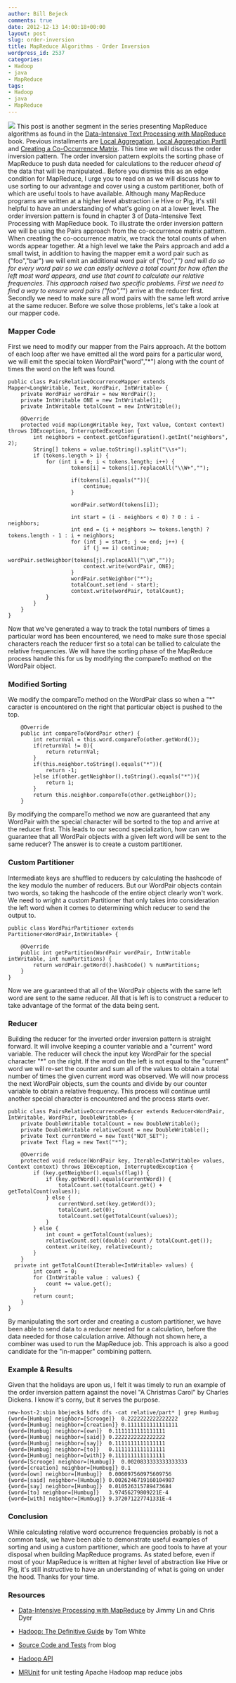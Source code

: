```yaml
---
author: Bill Bejeck
comments: true
date: 2012-12-13 14:00:18+00:00
layout: post
slug: order-inversion
title: MapReduce Algorithms - Order Inversion
wordpress_id: 2537
categories:
- Hadoop
- java
- MapReduce
tags:
- Hadoop
- java
- MapReduce
---
```


<img class="left" src="../assets/images/hadoop-logo.jpeg" /> This post is another segment in the series presenting MapReduce algorithms as found in the [Data-Intensive Text Processing with MapReduce](http://www.amazon.com/Data-Intensive-Processing-MapReduce-Synthesis-Technologies/dp/1608453421) book.  Previous installments are [Local Aggregation](http://codingjunkie.net/text-processing-with-mapreduce-part1/), [Local Aggregation PartII](http://codingjunkie.net/text-processing-with-mapreduce-part-2/) and [Creating a Co-Occurrence Matrix](http://codingjunkie.net/cooccurrence/).  This time we will discuss the order inversion pattern.  The order inversion pattern exploits the sorting phase of MapReduce to push data needed for calculations to the reducer _ahead of_ the data that will be manipulated..  Before you dismiss this as an edge condition for MapReduce, I urge you to read on as we will discuss how to use sorting to our advantage and cover using a custom partitioner, both of which are useful tools to have available.  Although many MapReduce programs are written at a higher level abstraction i.e Hive or Pig, it's still helpful to have an understanding of what's going on at a lower level.  The order inversion pattern is found in chapter 3 of Data-Intensive Text Processing with MapReduce book.  To illustrate the order inversion pattern we will be using the Pairs approach from the co-occurrence matrix pattern.  When creating the co-occurrence matrix, we track the total counts of when words appear together.  At a high level we take the Pairs approach and add a small twist, in addition to having the mapper emit a word pair such as ("foo","bar") we will emit an additional word pair of ("foo","*") and will do so for every word pair so we can easily achieve a total count for how often the left most word appears, and use that count to calculate our relative frequencies.  This approach raised two specific problems.  First we need to find a way to ensure word pairs ("foo","*") arrive at the reducer first.  Secondly we need to make sure all word pairs with the same left word arrive at the same reducer. Before we solve those problems, let's take a look at our mapper code.
<!--more-->

### Mapper Code


First we need to modify our mapper from the Pairs approach.  At the bottom of each loop after we have emitted all the word pairs for a particular word, we will emit the special token WordPair("word","*") along with the count of times the word on the left was found.

    
    
    public class PairsRelativeOccurrenceMapper extends Mapper<LongWritable, Text, WordPair, IntWritable> {
        private WordPair wordPair = new WordPair();
        private IntWritable ONE = new IntWritable(1);
        private IntWritable totalCount = new IntWritable();
    
        @Override
        protected void map(LongWritable key, Text value, Context context) throws IOException, InterruptedException {
            int neighbors = context.getConfiguration().getInt("neighbors", 2);
            String[] tokens = value.toString().split("\\s+");
            if (tokens.length > 1) {
                for (int i = 0; i < tokens.length; i++) {
                        tokens[i] = tokens[i].replaceAll("\\W+","");
    
                        if(tokens[i].equals("")){
                            continue;
                        }
    
                        wordPair.setWord(tokens[i]);
    
                        int start = (i - neighbors < 0) ? 0 : i - neighbors;
                        int end = (i + neighbors >= tokens.length) ? tokens.length - 1 : i + neighbors;
                        for (int j = start; j <= end; j++) {
                            if (j == i) continue;
                            wordPair.setNeighbor(tokens[j].replaceAll("\\W",""));
                            context.write(wordPair, ONE);
                        }
                        wordPair.setNeighbor("*");
                        totalCount.set(end - start);
                        context.write(wordPair, totalCount);
                }
            }
        }
    }
    


Now that we've generated a way to track the total numbers of times a particular word has been encountered, we need to make sure those special characters reach the reducer first so a total can be tallied to calculate the relative frequencies. We will have the sorting phase of the MapReduce process handle this for us by modifying the compareTo method on the WordPair object. 


### Modified Sorting

 
We modify the compareTo method on the WordPair class so when a "*" caracter is encountered on the right that particular object is pushed to the top.

    
    
        @Override
        public int compareTo(WordPair other) {
            int returnVal = this.word.compareTo(other.getWord());
            if(returnVal != 0){
                return returnVal;
            }
            if(this.neighbor.toString().equals("*")){
                return -1;
            }else if(other.getNeighbor().toString().equals("*")){
                return 1;
            }
            return this.neighbor.compareTo(other.getNeighbor());
        }
    
    


By modifying the compareTo method we now are guaranteed that any WordPair with the special character will be sorted to the top and arrive at the reducer first.  This leads to our second specialization, how can we guarantee that all WordPair objects with a given left word will be sent to the same reducer? The answer is to create a custom partitioner.


### Custom Partitioner


Intermediate keys are shuffled to reducers by calculating the hashcode of the key modulo the number of reducers.  But our WordPair objects contain two words, so taking the hashcode of the entire object clearly won't work.  We need to wright a custom Partitioner that only takes into consideration the left word when it comes to determining which reducer to send the output to.

    
    
    public class WordPairPartitioner extends Partitioner<WordPair,IntWritable> {
    
        @Override
        public int getPartition(WordPair wordPair, IntWritable intWritable, int numPartitions) {
            return wordPair.getWord().hashCode() % numPartitions;
        }
    }
    


Now we are guaranteed that all of the WordPair objects with the same left word are sent to the same reducer.  All that is left is to construct a reducer to take advantage of the format of the data being sent.


### Reducer


Building the reducer for the inverted order inversion pattern is straight forward. It will involve keeping a counter variable and a "current" word variable. The reducer will check the input key WordPair for the special character "*" on the right. If the word on the left is not equal to the "current" word we will re-set the counter and sum all of the values to obtain a total number of times the given current word was observed.  We will now process the next WordPair objects, sum the counts and divide by our counter variable to obtain a relative frequency. This process will continue until another special character is encountered and the process starts over.

    
    
    public class PairsRelativeOccurrenceReducer extends Reducer<WordPair, IntWritable, WordPair, DoubleWritable> {
        private DoubleWritable totalCount = new DoubleWritable();
        private DoubleWritable relativeCount = new DoubleWritable();
        private Text currentWord = new Text("NOT_SET");
        private Text flag = new Text("*");
    
        @Override
        protected void reduce(WordPair key, Iterable<IntWritable> values, Context context) throws IOException, InterruptedException {
            if (key.getNeighbor().equals(flag)) {
                if (key.getWord().equals(currentWord)) {
                    totalCount.set(totalCount.get() + getTotalCount(values));
                } else {
                    currentWord.set(key.getWord());
                    totalCount.set(0);
                    totalCount.set(getTotalCount(values));
                }
            } else {
                int count = getTotalCount(values);
                relativeCount.set((double) count / totalCount.get());
                context.write(key, relativeCount);
            }
        }
      private int getTotalCount(Iterable<IntWritable> values) {
            int count = 0;
            for (IntWritable value : values) {
                count += value.get();
            }
            return count;
        }
    }
    


By manipulating the sort order and creating a custom partitioner, we have been able to send data to a reducer needed for a calculation, before the data needed for those calculation arrive. Although not shown here, a combiner was used to run the MapReduce job.  This approach is also a good candidate for the "in-mapper" combining pattern. 


### Example & Results


Given that the holidays are upon us, I felt it was timely to run an example of the order inversion pattern against the novel "A Christmas Carol" by Charles Dickens.  I know it's corny, but it serves the purpose.

    
    
    new-host-2:sbin bbejeck$ hdfs dfs -cat relative/part* | grep Humbug
    {word=[Humbug] neighbor=[Scrooge]}	0.2222222222222222
    {word=[Humbug] neighbor=[creation]}	0.1111111111111111
    {word=[Humbug] neighbor=[own]}	0.1111111111111111
    {word=[Humbug] neighbor=[said]}	0.2222222222222222
    {word=[Humbug] neighbor=[say]}	0.1111111111111111
    {word=[Humbug] neighbor=[to]}	0.1111111111111111
    {word=[Humbug] neighbor=[with]}	0.1111111111111111
    {word=[Scrooge] neighbor=[Humbug]}	0.0020833333333333333
    {word=[creation] neighbor=[Humbug]}	0.1
    {word=[own] neighbor=[Humbug]}	0.006097560975609756
    {word=[said] neighbor=[Humbug]}	0.0026246719160104987
    {word=[say] neighbor=[Humbug]}	0.010526315789473684
    {word=[to] neighbor=[Humbug]}	3.97456279809221E-4
    {word=[with] neighbor=[Humbug]}	9.372071227741331E-4
    




### Conclusion


While calculating relative word occurrence frequencies probably is not a common task, we have been able to demonstrate useful examples of sorting and using a custom partitioner, which are good tools to have at your disposal when building MapReduce programs.  As stated before, even if most of your MapReduce is written at higher level of abstraction like Hive or Pig, it's still instructive to have an understanding of what is going on under the hood.  Thanks for your time.


### Resources






  * [Data-Intensive Processing with MapReduce](http://www.amazon.com/Data-Intensive-Processing-MapReduce-Synthesis-Technologies/dp/1608453421) by Jimmy Lin and Chris Dyer


  * [Hadoop: The Definitive Guide](http://www.amazon.com/Hadoop-Definitive-Guide-Tom-White/dp/1449311520/ref=tmm_pap_title_0?ie=UTF8&qid=1347589052&sr=1-1) by Tom White


  * [Source Code and Tests](https://github.com/bbejeck/hadoop-algorithms) from blog


  * [Hadoop API](http://hadoop.apache.org/docs/r0.20.2/api/index.html)


  * [MRUnit](http://mrunit.apache.org/) for unit testing Apache Hadoop map reduce jobs


